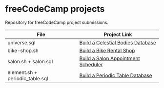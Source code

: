 # freeCodeCamp projects

Repository for freeCodeCamp project submissions.

| File         | Project Link
| ------------ | ------------
| universe.sql | [Build a Celestial Bodies Database](https://www.freecodecamp.org/learn/relational-database/build-a-celestial-bodies-database-project/build-a-celestial-bodies-database)
| bike-shop.sh | [Build a Bike Rental Shop](https://www.freecodecamp.org/learn/relational-database/learn-bash-and-sql-by-building-a-bike-rental-shop/build-a-bike-rental-shop)
| salon.sh + salon.sql | [Build a Salon Appointment Scheduler](https://www.freecodecamp.org/learn/relational-database/build-a-salon-appointment-scheduler-project/build-a-salon-appointment-scheduler)
| element.sh + periodic_table.sql  | [Build a Periodic Table Database](https://www.freecodecamp.org/learn/relational-database/build-a-periodic-table-database-project/build-a-periodic-table-database)